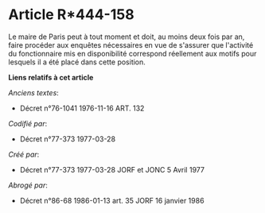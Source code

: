 # Article R*444-158

Le maire de Paris peut à tout moment et doit, au moins deux fois par an, faire procéder aux enquêtes nécessaires en vue de
s'assurer que l'activité du fonctionnaire mis en disponibilité correspond réellement aux motifs pour lesquels il a été placé
dans cette position.

**Liens relatifs à cet article**

_Anciens textes_:

  - Décret n°76-1041 1976-11-16 ART. 132

_Codifié par_:

  - Décret n°77-373 1977-03-28

_Créé par_:

  - Décret n°77-373 1977-03-28 JORF et JONC 5 Avril 1977

_Abrogé par_:

  - Décret n°86-68 1986-01-13 art. 35 JORF 16 janvier 1986
